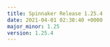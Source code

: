 ```yaml
---
title: Spinnaker Release 1.25.4
date: 2021-04-01 02:38:40 +0000
major_minor: 1.25
version: 1.25.4
---
```


<script src="https://gist.github.com/spinnaker-release/83c1a4069029bfd79d11ad8e8bf1d326.js?file=1.25.4.md"></script>
<script src="https://gist.github.com/spinnaker-release/83c1a4069029bfd79d11ad8e8bf1d326.js?file=1.25.3.md"></script>
<script src="https://gist.github.com/spinnaker-release/83c1a4069029bfd79d11ad8e8bf1d326.js?file=1.25.2.md"></script>
<script src="https://gist.github.com/spinnaker-release/83c1a4069029bfd79d11ad8e8bf1d326.js?file=1.25.1.md"></script>
<script src="https://gist.github.com/spinnaker-release/83c1a4069029bfd79d11ad8e8bf1d326.js?file=1.25.0.md"></script>
